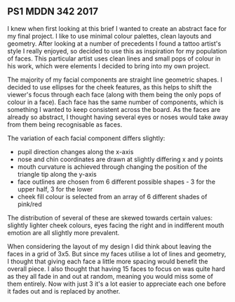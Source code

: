 ## PS1 MDDN 342 2017

I knew when first looking at this brief I wanted to create an abstract face for my final project. I like to use minimal colour palettes, clean layouts and geometry. After looking at a number of precedents I found a tattoo artist's style I really enjoyed, so decided to use this as inspiration for my population of faces. This particular artist uses clean lines and small pops of colour in his work, which were elements I decided to bring into my own project.

The majority of my facial components are straight line geometric shapes. I decided to use ellipses for the cheek features, as this helps to shift the viewer's focus through each face (along with them being the only pops of colour in a face). Each face has the same number of components, which is something I wanted to keep consistent across the board. As the faces are already so abstract, I thought having several eyes or noses would take away from them being recognisable as faces.

The variation of each facial component differs slightly:
- pupil direction changes along the x-axis
- nose and chin coordinates are drawn at slightly differing x and y points
- mouth curvature is achieved through changing the position of the triangle tip along the y-axis
- face outlines are chosen from 6 different possible shapes - 3 for the upper half, 3 for the lower
- cheek fill colour is selected from an array of 6 different shades of pink/red

The distribution of several of these are skewed towards certain values: slightly lighter cheek colours, eyes facing the right and in indifferent mouth emotion are all slightly more prevalent.

When considering the layout of my design I did think about leaving the faces in a grid of 3x5. But since my faces utilise a lot of lines and geometry, I thought that giving each face a little more spacing would benefit the overall piece. I also thought that having 15 faces to focus on was quite hard as they all fade in and out at random, meaning you would miss some of them entirely. Now with just 3 it's a lot easier to appreciate each one before it fades out and is replaced by another.
